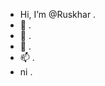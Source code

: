 - Hi, I’m @Ruskhar .
- 👀 .
- 🌱 .
- 💞️ .
- 📫 .
- ni .

<!---
Ruskhar/Ruskhar is a ✨ special ✨ repository because its `README.md` (this file) appears on your GitHub profile.
You can click the Preview link to take a look at your changes.
--->
